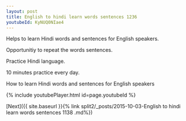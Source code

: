```yaml
---
layout: post
title: English to hindi learn words sentences 1236 
youtubeId: KyNUQ0NIae4
---
```

 
 
Helps to learn Hindi words and sentences for English speakers.

Opportunitiy to repeat the words sentences. 

Practice Hindi language. 
 
10 minutes practice every day. 
 
How to learn Hindi words and sentences for English speakers 
 
{% include youtubePlayer.html id=page.youtubeId %}
 
 
[Next]({{ site.baseurl }}{% link  split2/_posts/2015-10-03-English to hindi learn words sentences 1138 .md%})
 
